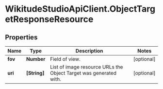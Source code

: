 # WikitudeStudioApiClient.ObjectTargetResponseResource

## Properties
Name | Type | Description | Notes
------------ | ------------- | ------------- | -------------
**fov** | **Number** | Field of view. | [optional] 
**uri** | **[String]** | List of image resource URLs the Object Target was generated with. | [optional] 


